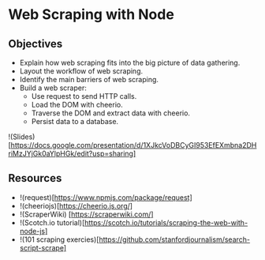 # Web Scraping with Node

## Objectives
* Explain how web scraping fits into the big picture of data gathering.
* Layout the workflow of web scraping.
* Identify the main barriers of web scraping.
* Build a web scraper:
  * Use request to send HTTP calls.
  * Load the DOM with cheerio.
  * Traverse the DOM and extract data with cheerio.
  * Persist data to a database.
  
!(Slides)[https://docs.google.com/presentation/d/1XJkcVoDBCyGI953EfEXmbna2DHriMzJYjGk0aYlpHGk/edit?usp=sharing]

## Resources

* !(request)[https://www.npmjs.com/package/request]
* !(cheeriojs)[https://cheerio.js.org/]
* !(ScraperWiki)
[https://scraperwiki.com/]
* !(Scotch.io tutorial)[https://scotch.io/tutorials/scraping-the-web-with-node-js]
* !(101 scraping exercies)[https://github.com/stanfordjournalism/search-script-scrape]
